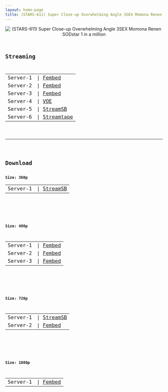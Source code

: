 ```yaml
---
layout: home-page
title: (STARS-611) Super Close-up Overwhelming Angle 3SEX Momona Renen SODstar 1 in a million
---
```

<center>
<img src="https://blogger.googleusercontent.com/img/b/R29vZ2xl/AVvXsEhNM9x9d_lBs0BhsdmbuBG5C5hOcY86kk-Spln-bzOvj0MqP6NMBCxikZWxw6NW9tZwAFJcjMT9ElbMZT_j1GTkZDBOA2b-P95GEp8Zij7YzjM4lRWJVXZa7YA5v4HsPrJLBiInSoEc97h7jJjVBwCwfg3BHtC5r-5KKyxRuaZMPvldRXDADaa3efYC/s1600/1stars611pl.jpg" alt="(STARS-611) Super Close-up Overwhelming Angle 3SEX Momona Renen SODstar 1 in a million">
</center>
<pre><code>
<h2>Streaming</h2>
<table><tbody>
<tr>
<td>Server-1</td>
<td>| <a href="https://watchjavnow.xyz/f/mpmk-u50q8pnq0l" target="_blank">Fembed</a></td>
</tr>
<tr>
<td>Server-2</td>
<td>| <a href="https://fakyutube.com/f/rx6l4he0qwll2r6" target="_blank">Fembed</a></td>
</tr>
<tr>
<td>Server-3</td>
<td>| <a href="https://javpoll.com/f/42885bzrmpqkknd" target="_blank">Fembed</a></td>
</tr>
<tr>
<td>Server-4</td>
<td>| <a href="https://voe-un-block.com/hj8x8eimo97w" target="_blank">VOE</a></td>
</tr>
<td>Server-5</td>
<td>| <a href="https://sbfull.com/e/u86dta767zq1.html" target="_blank">StreamSB</a></td>
</tr>
<td>Server-6</td>
<td>| <a href="https://streamtape.com/e/dPgom9gXG2ukpae/STARS-611.mp4" target="_blank">Streamtape</a></td>
</tr>
</tbody></table>

<hr />

<h2>Download</h2>
<b>Size: 360p</b>
<table><tbody>
<tr>
<td>Server-1</td>
<td>| <a target="_blank" href="https://javside.com/d/9bg3sk4q3oq0.html">StreamSB</a></td>
</tr>
</tbody></table>

<br />

<b>Size: 480p</b>
<table><tbody>
<tr>
<td>Server-1</td>
<td>| <a href="https://watchjavnow.xyz/f/mpmk-u50q8pnq0l" target="_blank">Fembed</a></td>
</tr>
<tr>
<td>Server-2</td>
<td>| <a href="https://fakyutube.com/f/rx6l4he0qwll2r6" target="_blank">Fembed</a></td>
</tr>
<tr>
<td>Server-3</td>
<td>| <a href="https://javpoll.com/f/42885bzrmpqkknd" target="_blank">Fembed</a></td>
</tr>
</tbody></table>

<br />

<b>Size: 720p</b>
<table><tbody>
<tr>
<td>Server-1</td>
<td>| <a href="https://javside.com/d/9bg3sk4q3oq0.html" target="_blank">StreamSB</a></td>
</tr>
<tr>
<td>Server-2</td>
<td>| <a href="https://fakyutube.com/f/rx6l4he0qwll2r6" target="_blank">Fembed</a></td>
</tr>
</tbody></table>

<br />

<b>Size: 1080p</b>
<table><tbody>
<tr>
<td>Server-1</td>
<td>| <a href="https://fakyutube.com/f/rx6l4he0qwll2r6" target="_blank">Fembed</a></td>
</tr>
</tbody></table>
</code></pre>

